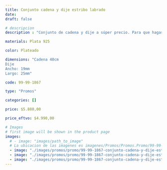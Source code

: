 ```yaml
---
title: Conjunto cadena y dije estribo labrado
date: 
draft: false

# descripcion
description : "Conjunto de cadena y dije a súper precio. Para que hagas los regalos más lindos y de la mejor calidad. Todo en plata 925. "

materials: Plata 925

color: Plateado

dimensions: "Cadena 40cm 
Dije
Ancho: 19mm 
Largo: 25mm"

code: 99-99-1867

type: "Promos"

categories: []

price: $5.880,00

price_eftvo: $4.990,00

# Images
# first image will be shown in the product page
images:
  # - image: "images/path_to_image"
  # La ubicacion de las imagenes es imagenes/Promos/Promos.Promo/99-99-1867-conjunto-cadena-y-dije-estribo-labrado
  - image: "./images/promos/promo/99-99-1867-conjunto-cadena-y-dije-estribo-labrado_a.jpg"
  - image: "./images/promos/promo/99-99-1867-conjunto-cadena-y-dije-estribo-labrado_b.jpg"
  - image: "./images/promos/promo/99-99-1867-conjunto-cadena-y-dije-estribo-labrado_c.jpg"
---
```

